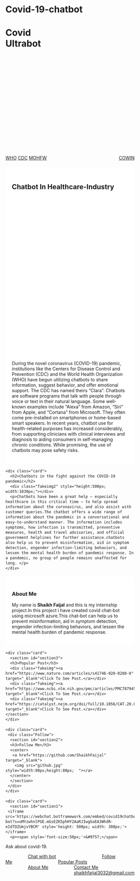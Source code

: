 # Covid-19-chatbot
<!DOCTYPE html>
<html>
<head>
<style>
* {
  box-sizing: border-box;
}

body {
  font-family: Arial;
  padding: 10px;
  background: #f1f1f1;
}

/* Header/Blog Title */
.header {
  padding: 30px;
  text-align: top left;
  background: white;
}

.header h1 {
  font-size: 50px;

}

/* Style the top navigation bar */
.topnav {
  overflow: hidden;
  background-color: #333;
}

/* Style the topnav links */
.topnav a {
  float: left;
  display: block;
  color: #f2f2f2;
  text-align: center;
  padding: 14px 16px;
  text-decoration: none;
}

/* Change color on hover */
.topnav a:hover {
  background-color: #ddd;
  color: black;
}

/* Create two unequal columns that floats next to each other */
/* Left column */
.leftcolumn {   
  float: left;
  width: 75%;
}

/* Right column */
.rightcolumn {
  float: left;
  width: 25%;
  background-color: #f1f1f1;
  padding-left: 20px;
}

/*image */
.fakeimg {
  width: 100%;
  padding: 20px;
}

.fakeimg a:link, a:visited {
  background-color: #333;
  color: white;
  padding: 15px 70px;
  text-align: center;
  text-decoration: none;
  display: inline-block;

}

a:hover, a:active {
  background-color: #ddd;
}

.fakeimg1 {
  background-image: url("bot1.png");
  width: 55%;
  padding: 20px;
    background-repeat: no-repeat;
background-size: 100% 100%;
}

.fakeimg2 {
  background-image: url("bot2.png");
  width: 55%;
  padding: 20px;
    background-repeat: no-repeat;
background-size: 100% 100%;
}

.fakeimg3 {
  background-image: url("bot3.jpg");
  width: 55%;
  padding: 20px;
    background-repeat: no-repeat;
background-size: 100% 100%;
}
/* Add a card effect for articles */
.card {
  background-color: white;
  padding: 20px;
  margin-top: 20px;
}

/* Clear floats after the columns */
.row:after {
  content: "";
  display: table;
  clear: both;
}

/* Footer */
.footer {
  padding: 20px;
  background-color: #333;
  margin-top: 20px;
}

/* Responsive layout - when the screen is less than 800px wide, make the two columns stack on top of each other instead of next to each other */
@media screen and (max-width: 800px) {
  .leftcolumn, .rightcolumn {   
    width: 100%;
    padding: 0;
  }
}

/* Responsive layout - when the screen is less than 400px wide, make the navigation links stack on top of each other instead of next to each other */
@media screen and (max-width: 400px) {
  .topnav a {
    float: none;
    width: 100%;
  }
}
</style>
</head>
<body>

<div class="header">
  </p>
  <div class="fakeimg3" style="height:400px; width:1425px; opacity: o.5;"><h1>Covid<br>Ultrabot</h1>
  </div>

</div>

<div class="topnav">
  <a href="https://www.who.int/" target="_blank">WHO</a>
  <a href="https://www.cdc.gov/" target="_blank">CDC</a>
  <a href="https://www.mohfw.gov.in/" target="_blank">MOHFW</a>
  <a href="https://www.cowin.gov.in/" target="_blank" style="float:right">COWIN</a>
</div>

<div class="row">
  <div class="leftcolumn">
    <div class="card">
      <h2>Chatbot In Healthcare-Industry</h2>
      <div class="fakeimg1" style="height:500px; width:1030px;"></div>
      <p>During the novel coronavirus (COVID-19) pandemic, institutions like the Centers for Disease Control and Prevention (CDC) and the World Health Organization (WHO) have begun utilizing chatbots to share information, suggest behavior, and offer emotional support. The CDC has named theirs “Clara”. Chatbots are software programs that talk with people through voice or text in their natural language. Some well-known examples include “Alexa” from Amazon, “Siri” from Apple, and “Cortana” from Microsoft. They often come pre-installed on smartphones or home-based smart speakers. In recent years, chatbot use for health-related purposes has increased considerably, from supporting clinicians with clinical interviews and diagnosis to aiding consumers in self-managing chronic conditions. While promising, the use of chatbots may pose safety risks.</p>
    </div>

    <div class="card">
      <h2>Chatbots in the fight against the COVID-19 pandemic</h2>
      <div class="fakeimg2" style="height:500px; width:1030px;"></div>
      <p>Chatbots have been a great help – especially healthcare in this critical time – to help spread information about the coronavirus, and also assist with customer queries.The chatbot offers a wide range of information about the pandemic in a conversational and easy-to-understand manner. The information includes symptoms, how infection is transmitted, preventive measures, health and travel advisories, and official government helplines for further assistance.chatbots also help us to prevent misinformation, aid in symptom detection, engender infection-limiting behaviors, and lessen the mental health burden of pandemic response. In a pandemic, no group of people remains unaffected for long. </p>
    </div>
  </div>

  <div class="rightcolumn">
    <div class="card">
     <section id="section4">
      <h3>About Me</h3>
        <p>My name is <b>Shaikh Faijal</b> and this is my internship project.In this project i have created covid chat-bot using microsoft azure.This chat-bot can help us to prevent misinformation, aid in symptom detection, engender infection-limiting behaviors, and lessen the mental health burden of pandemic response.</p>
      </section>
    </div>

    <div class="card">
      <section id="section3">
      <h3>Popular Post</h3>
      <div class="fakeimg"><a href="https://www.nature.com/articles/s41746-020-0280-0" target="_blank">Click To See Post.</a></div>
      <div class="fakeimg"><a href="https://www.ncbi.nlm.nih.gov/pmc/articles/PMC7879453/" target="_blank">Click To See Post.</a></div>
      <div class="fakeimg"><a href="https://catalyst.nejm.org/doi/full/10.1056/CAT.20.0230" target="_blank">Click To See Post.</a></div>
    </section>
    </div>

    <div class="card">
     <div class="Follow"> 
      <section id="section2">
      <h3>Follow Me</h3>
      <center>
       <a href="https://github.com/ShaikhFaijal" target="_blank">
        <img src="github.jpg"  style="width:90px;height:80px;  "></a>
      </center>
      </section>
     </div>
    </div>
    
    <div class="card">
      <section id="section1">
     <iframe src='https://webchat.botframework.com/embed/covid19chatbotultra-bot?s=oMYzwhnlPGE.mGsEZK5phHY2AaRJIwgGaEA3WhdR-eIdTDZUmjvYBCM' style='height: 500px; width: 300px;'></iframe>
      <p><span style='font-size:50px;'>&#9757;</span>
Ask about covid-19.</p>
    </div>
      </section>
  </div>
</div>

<div class="footer">
<footer>
<section>
<a href="#section1" style="padding: 15px 70px;">Chat with bot</a>
<a href="#section2" style="padding: 15px 70px;">Follow Me</a>
<a href="#section3" style="padding: 15px 70px;">Popular Posts</a>
<a href="#section4" style="padding: 15px 70px;">About Me</a>
<a href="maileto:shaikhfaijal3032@gmail.com" style="float:right; ">Contact Me <br>shaikhfaijal3032@gmail.com</a>

</section>
</footer>
</div>

</body>
</html>
 
